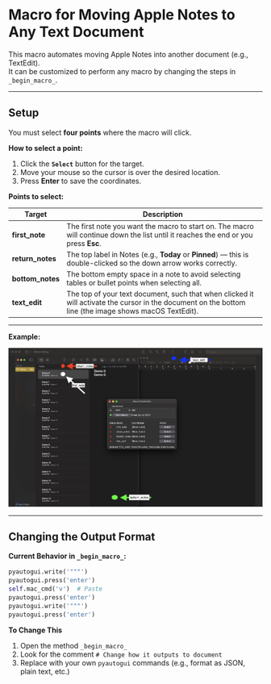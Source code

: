 # Macro for Moving Apple Notes to Any Text Document
This macro automates moving Apple Notes into another document (e.g., TextEdit).  
It can be customized to perform any macro by changing the steps in `_begin_macro_`.

---

## Setup

You must select **four points** where the macro will click.  

**How to select a point:**
1. Click the **`Select`** button for the target.
2. Move your mouse so the cursor is over the desired location.
3. Press **Enter** to save the coordinates.

**Points to select:**

| Target         | Description |
|----------------|-------------|
| **first_note** | The first note you want the macro to start on. The macro will continue down the list until it reaches the end or you press **Esc**. |
| **return_notes** | The top label in Notes (e.g., **Today** or **Pinned**) — this is double-clicked so the down arrow works correctly. |
| **bottom_notes** | The bottom empty space in a note to avoid selecting tables or bullet points when selecting all. |
| **text_edit** | The top of your text document, such that when clicked it will activate the cursor in the document on the bottom line (the image shows macOS TextEdit). |

---

**Example:**

![Demo Setup](instructionImages/Demo%20Setup.png)

---

## Changing the Output Format

**Current Behavior in `_begin_macro_`:**
```python
pyautogui.write('"""')
pyautogui.press('enter')
self.mac_cmd('v')  # Paste
pyautogui.press('enter')
pyautogui.write('"""')
pyautogui.press('enter')
```

**To Change This**
1. Open the method `_begin_macro_`
2. Look for the comment `# Change how it outputs to document`
3. Replace with your own `pyautogui` commands (e.g., format as JSON, plain text, etc.)
